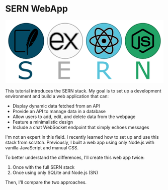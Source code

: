 # SERN WebApp

<p align="center">
  <img src="img/SERN.png" height="200px" />
</p>

This tutorial introduces the SERN stack. My goal is to set up a development environment and build a web application that can:

- Display dynamic data fetched from an API
- Provide an API to manage data in a database
- Allow users to add, edit, and delete data from the webpage
- Feature a minimalistic design
- Include a chat WebSocket endpoint that simply echoes messages

I'm not an expert in this field. I recently learned how to set up and use this stack from scratch. Previously, I built a web app using only Node.js with vanilla JavaScript and manual CSS.

To better understand the differences, I'll create this web app twice:

1. Once with the full SERN stack
2. Once using only SQLite and Node.js (SN)

Then, I'll compare the two approaches.
